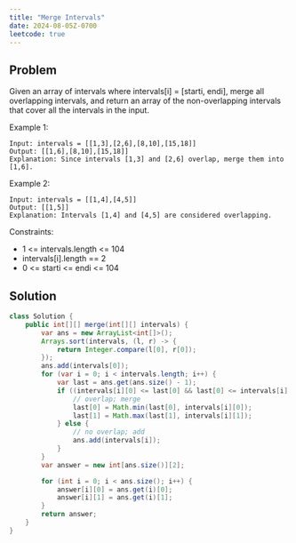 ```yaml
---
title: "Merge Intervals"
date: 2024-08-05Z-0700
leetcode: true
---
```


## Problem

Given an array of intervals where intervals[i] = [starti, endi], merge all overlapping intervals, and return an array of the non-overlapping intervals that cover all the intervals in the input.

Example 1:

```text
Input: intervals = [[1,3],[2,6],[8,10],[15,18]]
Output: [[1,6],[8,10],[15,18]]
Explanation: Since intervals [1,3] and [2,6] overlap, merge them into [1,6].
```

Example 2:

```text
Input: intervals = [[1,4],[4,5]]
Output: [[1,5]]
Explanation: Intervals [1,4] and [4,5] are considered overlapping.
```

Constraints:

- 1 <= intervals.length <= 104
- intervals[i].length == 2
- 0 <= starti <= endi <= 104

## Solution

```java
class Solution {
    public int[][] merge(int[][] intervals) {
        var ans = new ArrayList<int[]>();
        Arrays.sort(intervals, (l, r) -> {
            return Integer.compare(l[0], r[0]);
        });
        ans.add(intervals[0]);
        for (var i = 0; i < intervals.length; i++) {
            var last = ans.get(ans.size() - 1);
            if ((intervals[i][0] <= last[0] && last[0] <= intervals[i][1]) || (last[0] <= intervals[i][0] && intervals[i][0] <= last[1])) {
                // overlap; merge
                last[0] = Math.min(last[0], intervals[i][0]);
                last[1] = Math.max(last[1], intervals[i][1]);
            } else {
                // no overlap; add
                ans.add(intervals[i]);
            }
        }
        var answer = new int[ans.size()][2];

        for (int i = 0; i < ans.size(); i++) {
            answer[i][0] = ans.get(i)[0];
            answer[i][1] = ans.get(i)[1];
        }
        return answer;
    }
}
```
